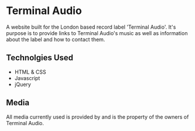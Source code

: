 # Terminal Audio

A website built for the London based record label 'Terminal Audio'. It's purpose is to provide
links to Terminal Audio's music as well as information about the label and how
to contact them.


## Technolgies Used

- HTML & CSS
- Javascript
- jQuery


## Media

All media currently used is provided by and is the property of the owners of
Terminal Audio.
